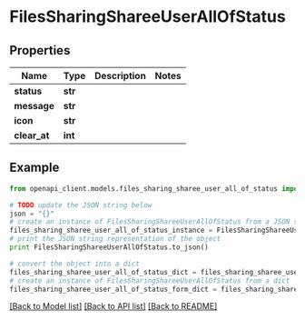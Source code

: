 # FilesSharingShareeUserAllOfStatus


## Properties
Name | Type | Description | Notes
------------ | ------------- | ------------- | -------------
**status** | **str** |  | 
**message** | **str** |  | 
**icon** | **str** |  | 
**clear_at** | **int** |  | 

## Example

```python
from openapi_client.models.files_sharing_sharee_user_all_of_status import FilesSharingShareeUserAllOfStatus

# TODO update the JSON string below
json = "{}"
# create an instance of FilesSharingShareeUserAllOfStatus from a JSON string
files_sharing_sharee_user_all_of_status_instance = FilesSharingShareeUserAllOfStatus.from_json(json)
# print the JSON string representation of the object
print FilesSharingShareeUserAllOfStatus.to_json()

# convert the object into a dict
files_sharing_sharee_user_all_of_status_dict = files_sharing_sharee_user_all_of_status_instance.to_dict()
# create an instance of FilesSharingShareeUserAllOfStatus from a dict
files_sharing_sharee_user_all_of_status_form_dict = files_sharing_sharee_user_all_of_status.from_dict(files_sharing_sharee_user_all_of_status_dict)
```
[[Back to Model list]](../README.md#documentation-for-models) [[Back to API list]](../README.md#documentation-for-api-endpoints) [[Back to README]](../README.md)


